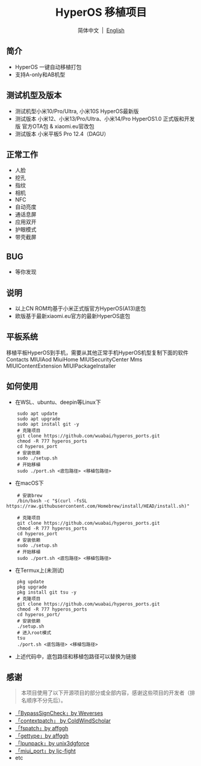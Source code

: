 <div align="center">

# HyperOS 移植项目

简体中文&nbsp;&nbsp;|&nbsp;&nbsp;[English](/README_en-US.md) 

</div>

## 简介
- HyperOS 一键自动移植打包
- 支持A-only和AB机型

## 测试机型及版本
- 测试机型小米10/Pro/Ultra, 小米10S HyperOS最新版
- 测试版本 小米12、小米13/Pro/Ultra、小米14/Pro HyperOS1.0 正式版和开发版 官方OTA包 & xiaomi.eu官改包
- 测试版本 小米平板5 Pro 12.4（DAGU）


## 正常工作
- 人脸
- 挖孔
- 指纹
- 相机
- NFC
- 自动亮度
- 通话息屏
- 应用双开
- 护眼模式
- 带壳截屏


## BUG

- 等你发现

## 说明
- 以上CN ROM均基于小米正式版官方HyperOS(A13)底包
- 欧版基于最新xiaomi.eu官方的最新HyperOS底包

## 平板系统
移植平板HyperOS到手机，需要从其他正常手机HyperOS机型复制下面的软件
Contacts MIUIAod MiuiHome MIUISecurityCenter  Mms  MIUIContentExtension  MIUIPackageInstaller


## 如何使用
- 在WSL、ubuntu、deepin等Linux下
```shell
    sudo apt update
    sudo apt upgrade
    sudo apt install git -y
    # 克隆项目
    git clone https://github.com/wuabai/hyperos_ports.git
    chmod -R 777 hyperos_ports
    cd hyperos_port
    # 安装依赖
    sudo ./setup.sh
    # 开始移植
    sudo ./port.sh <底包路径> <移植包路径>
```
- 在macOS下
```shell
    # 安装brew
    /bin/bash -c "$(curl -fsSL https://raw.githubusercontent.com/Homebrew/install/HEAD/install.sh)"

    # 克隆项目
    git clone https://github.com/wuabai/hyperos_ports.git
    chmod -R 777 hyperos_ports
    cd hyperos_port
    # 安装依赖
    sudo ./setup.sh
    # 开始移植
    sudo ./port.sh <底包路径> <移植包路径>
```
- 在Termux上(未测试)
```shell
    pkg update
    pkg upgrade
    pkg install git tsu -y
    # 克隆项目
    git clone https://github.com/wuabai/hyperos_ports.git
    chmod -R 777 hyperos_ports
    cd hyperos_port/
    # 安装依赖
    ./setup.sh
    # 进入root模式
    tsu
    ./port.sh <底包路径> <移植包路径>
```
- 上述代码中，底包路径和移植包路径可以替换为链接

## 感谢
> 本项目使用了以下开源项目的部分或全部内容，感谢这些项目的开发者（排名顺序不分先后）。

- [「BypassSignCheck」by Weverses](https://github.com/Weverses/BypassSignCheck)
- [「contextpatch」 by ColdWindScholar](https://github.com/ColdWindScholar/TIK)
- [「fspatch」by affggh](https://github.com/affggh/fspatch)
- [「gettype」by affggh](https://github.com/affggh/gettype)
- [「lpunpack」by unix3dgforce](https://github.com/unix3dgforce/lpunpack)
- [「miui_port」by ljc-fight](https://github.com/ljc-fight/miui_port)
- etc
